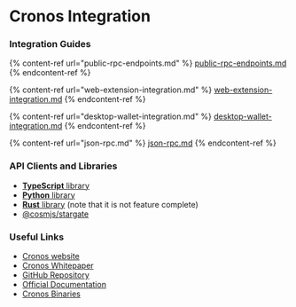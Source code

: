 # Cronos Integration

### Integration Guides

{% content-ref url="public-rpc-endpoints.md" %}
[public-rpc-endpoints.md](public-rpc-endpoints.md)
{% endcontent-ref %}

{% content-ref url="web-extension-integration.md" %}
[web-extension-integration.md](web-extension-integration.md)
{% endcontent-ref %}

{% content-ref url="desktop-wallet-integration.md" %}
[desktop-wallet-integration.md](desktop-wallet-integration.md)
{% endcontent-ref %}

{% content-ref url="json-rpc.md" %}
[json-rpc.md](json-rpc.md)
{% endcontent-ref %}

### API Clients and Libraries

* [**TypeScript** library](https://github.com/crypto-org-chain/chain-jslib)
* [**Python** library](https://pypi.org/project/chainlibpy/#description)
* [**Rust** library](https://github.com/crypto-org-chain/chainlib-rs) (note that it is not feature complete)
* [@cosmjs/stargate](https://github.com/cosmos/cosmjs/tree/master/packages/stargate)

### Useful Links

* [Cronos website](https://cronos.org/)
* [Cronos Whitepaper](https://whitepaper.cronos.org/)
* [GitHub Repository](https://github.com/crypto-org-chain/cronos)
* [Official Documentation](https://docs.cronos.org/)
* [Cronos Binaries](https://github.com/crypto-org-chain/cronos/releases)
